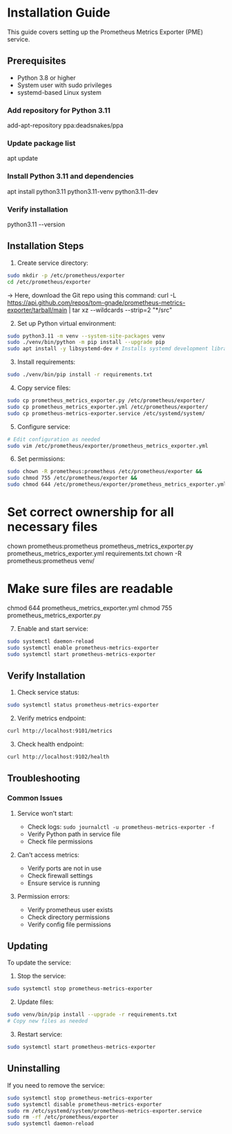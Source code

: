 # Installation Guide

This guide covers setting up the Prometheus Metrics Exporter (PME) service.

## Prerequisites

- Python 3.8 or higher
- System user with sudo privileges
- systemd-based Linux system

### Add repository for Python 3.11
add-apt-repository ppa:deadsnakes/ppa

### Update package list
apt update

### Install Python 3.11 and dependencies
apt install python3.11 python3.11-venv python3.11-dev

### Verify installation
python3.11 --version

## Installation Steps

1. Create service directory:
```bash
sudo mkdir -p /etc/prometheus/exporter
cd /etc/prometheus/exporter
```

-> Here, download the Git repo using this command:
curl -L https://api.github.com/repos/tom-gnade/prometheus-metrics-exporter/tarball/main | tar xz --wildcards --strip=2 "*/src"


2. Set up Python virtual environment:
```bash
sudo python3.11 -m venv --system-site-packages venv
sudo ./venv/bin/python -m pip install --upgrade pip
sudo apt install -y libsystemd-dev # Installs systemd development libraries required for cysystemd
```
3. Install requirements:
```bash
sudo ./venv/bin/pip install -r requirements.txt
```

4. Copy service files:
```bash
sudo cp prometheus_metrics_exporter.py /etc/prometheus/exporter/
sudo cp prometheus_metrics_exporter.yml /etc/prometheus/exporter/
sudo cp prometheus-metrics-exporter.service /etc/systemd/system/
```

5. Configure service:
```bash
# Edit configuration as needed
sudo vim /etc/prometheus/exporter/prometheus_metrics_exporter.yml
```

6. Set permissions:
```bash
sudo chown -R prometheus:prometheus /etc/prometheus/exporter &&
sudo chmod 755 /etc/prometheus/exporter &&
sudo chmod 644 /etc/prometheus/exporter/prometheus_metrics_exporter.yml
```
# Set correct ownership for all necessary files
chown prometheus:prometheus prometheus_metrics_exporter.py prometheus_metrics_exporter.yml requirements.txt
chown -R prometheus:prometheus venv/

# Make sure files are readable
chmod 644 prometheus_metrics_exporter.yml
chmod 755 prometheus_metrics_exporter.py


7. Enable and start service:
```bash
sudo systemctl daemon-reload
sudo systemctl enable prometheus-metrics-exporter
sudo systemctl start prometheus-metrics-exporter
```

## Verify Installation

1. Check service status:
```bash
sudo systemctl status prometheus-metrics-exporter
```

2. Verify metrics endpoint:
```bash
curl http://localhost:9101/metrics
```

3. Check health endpoint:
```bash
curl http://localhost:9102/health
```

## Troubleshooting

### Common Issues

1. Service won't start:
   - Check logs: `sudo journalctl -u prometheus-metrics-exporter -f`
   - Verify Python path in service file
   - Check file permissions

2. Can't access metrics:
   - Verify ports are not in use
   - Check firewall settings
   - Ensure service is running

3. Permission errors:
   - Verify prometheus user exists
   - Check directory permissions
   - Verify config file permissions

## Updating

To update the service:

1. Stop the service:
```bash
sudo systemctl stop prometheus-metrics-exporter
```

2. Update files:
```bash
sudo venv/bin/pip install --upgrade -r requirements.txt
# Copy new files as needed
```

3. Restart service:
```bash
sudo systemctl start prometheus-metrics-exporter
```

## Uninstalling

If you need to remove the service:

```bash
sudo systemctl stop prometheus-metrics-exporter
sudo systemctl disable prometheus-metrics-exporter
sudo rm /etc/systemd/system/prometheus-metrics-exporter.service
sudo rm -rf /etc/prometheus/exporter
sudo systemctl daemon-reload
```
